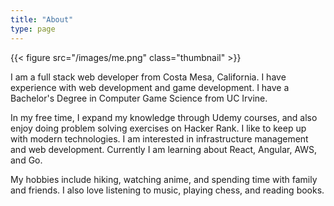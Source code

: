 ```yaml
---
title: "About"
type: page
---
```

{{< figure src="/images/me.png" class="thumbnail" >}}

I am a full stack web developer from Costa Mesa, California. I have experience with web development and game development. I have a Bachelor's Degree in Computer Game Science from UC Irvine.

In my free time, I expand my knowledge through Udemy courses, and also enjoy doing problem solving exercises on Hacker Rank. I like to keep up with modern technologies. I am interested in infrastructure management and web development. Currently I am learning about React, Angular, AWS, and Go.

My hobbies include hiking, watching anime, and spending time with family and friends. I also love listening to music, playing chess, and reading books.

